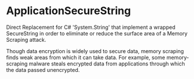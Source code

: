# ApplicationSecureString
Direct Replacement for C# 'System.String' that implement a wrapped SecureString in order to eliminate or reduce the surface area of a Memory Scraping attack.

Though data encryption is widely used to secure data, memory scraping finds weak areas from which it can take data. For example, some memory-scraping malware steals encrypted data from applications through which the data passed unencrypted.
